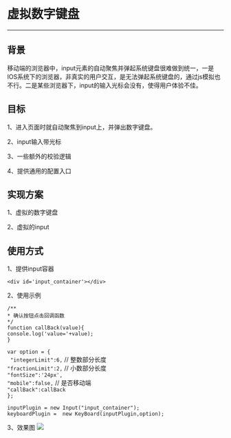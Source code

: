 # 虚拟数字键盘 #

----------
## 背景 ##
移动端的浏览器中，input元素的自动聚焦并弹起系统键盘很难做到统一，一是IOS系统下的浏览器，非真实的用户交互，是无法弹起系统键盘的，通过js模拟也不行。二是某些浏览器下，input的输入光标会没有，使得用户体验不佳。
## 目标 ##
1、进入页面时就自动聚焦到input上，并弹出数字键盘。

2、input输入带光标

3、一些额外的校验逻辑

4、提供通用的配置入口
## 实现方案 ##
1、虚拟的数字键盘

2、虚拟的input

## 使用方式 ##
1、提供input容器

`<div id='input_container'></div>`

2、使用示例

`/**`  
`* 确认按钮点击回调函数`  
`*/`  
`function callBack(value){`  
`console.log('value='+value);`  
`}` 
  
`var option = {`  
       ` "integerLimit":6,`  // 整数部分长度  
        `"fractionLimit":2,` // 小数部分长度   
        `"fontSize":'24px',`  
        `"mobile":false,`  // 是否移动端  
        `"callBack":callBack`  
    `};`

`inputPlugin = new Input("input_container");`  
`keyboardPlugin =  new KeyBoard(inputPlugin,option);`

3、效果图
![](https://i.imgur.com/BTUuuWC.jpg)
